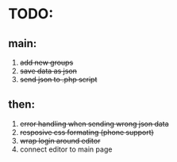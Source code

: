 # TODO:


## main:
1. ~~add new groups~~
2. ~~save data as json~~
3. ~~send json to .php script~~

## then:
1. ~~error handling when sending wrong json data~~
2. ~~resposive css formating (phone support)~~
3. ~~wrap login around editor~~
4. connect editor to main page
